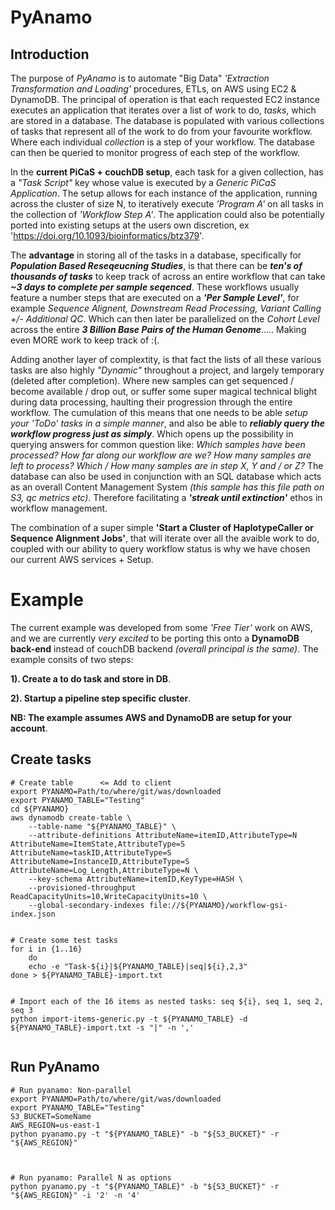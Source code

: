 # PyAnamo


## Introduction
The purpose of *PyAnamo* is to automate "Big Data" *'Extraction Transformation and Loading'* procedures, ETLs, on AWS using EC2 &amp; DynamoDB. The principal of operation is that each requested EC2 instance executes an application that iterates over a list of work to do, *tasks*, which are stored in a database. The database is populated with various collections of tasks that represent all of the work to do from your favourite workflow. Where each individual *collection* is a step of your workflow. The database can then be queried to monitor progress of each step of the workflow.

In the **current PiCaS + couchDB setup**, each task for a given collection, has a *"Task Script"* key whose value is executed by a *Generic PiCaS Application*. The setup allows for each instance of the application, running across the cluster of size N, to iteratively execute *'Program A'* on all tasks in the collection of *'Workflow Step A'*. The application could also be potentially ported into existing setups at the users own discretion, ex 'https://doi.org/10.1093/bioinformatics/btz379'.

The **advantage** in storing all of the tasks in a database, specifically for ***Population Based Reseqeucning Studies***, is that there can be ***ten's of thousands of tasks*** to keep track of across an entire workflow that can take ***~3 days to complete per sample seqenced***. These workflows usually feature a number steps that are executed on a ***'Per Sample Level'***, for example *Sequence Alignent, Downstream Read Processing, Variant Calling +/- Additional QC*. Which can then later be parallelized on the *Cohort Level* across the entire ***3 Billion Base Pairs of the Human Genome***..... Making even MORE work to keep track of :(.

Adding another layer of complextity, is that fact the lists of all these various tasks are also highly *"Dynamic"* throughout a project, and largely temporary (deleted after completion). Where new samples can get sequenced / become available / drop out, or suffer some super magical technical blight during data processing, haulting their progression through the entire workflow. The cumulation of this means that one needs to be able *setup your 'ToDo' tasks in a simple manner*, and also be able to ***reliably query the workflow progress just as simply***. Which opens up the possibility in querying answers for common question like: *Which samples have been processed? How far along our workflow are we? How many samples are left to process? Which / How many samples are in step X, Y and / or Z?* The database can also be used in conjunction with an SQL database which acts as an overall Content Management System *(this sample has this file path on S3, qc metrics etc)*. Therefore facilitating a ***'streak until extinction'*** ethos in workflow management.

The combination of a super simple **'Start a Cluster of HaplotypeCaller or Sequence Alignment Jobs'**, that will iterate over all the avaible work to do, coupled with our ability to query workflow status is why we have chosen our current AWS services + Setup.


# Example
The current example was developed from some *'Free Tier'* work on AWS, and we are currently *very excited* to be porting this onto a **DynamoDB back-end** instead of couchDB backend *(overall principal is the same)*. The example consits of two steps:

**1). Create a to do task and store in DB**.

**2). Startup a pipeline step specific cluster**.

**NB: The example assumes AWS and DynamoDB are setup for your account**.



## Create tasks


```
# Create table		<= Add to client
export PYANAMO=Path/to/where/git/was/downloaded
export PYANAMO_TABLE="Testing"
cd ${PYANAMO}
aws dynamodb create-table \
	--table-name "${PYANAMO_TABLE}" \
	--attribute-definitions AttributeName=itemID,AttributeType=N AttributeName=ItemState,AttributeType=S AttributeName=taskID,AttributeType=S AttributeName=InstanceID,AttributeType=S AttributeName=Log_Length,AttributeType=N \
	--key-schema AttributeName=itemID,KeyType=HASH \
	--provisioned-throughput ReadCapacityUnits=10,WriteCapacityUnits=10 \
	--global-secondary-indexes file://${PYANAMO}/workflow-gsi-index.json


# Create some test tasks
for i in {1..16}
	do
	echo -e "Task-${i}|${PYANAMO_TABLE}|seq|${i},2,3"
done > ${PYANAMO_TABLE}-import.txt


# Import each of the 16 items as nested tasks: seq ${i}, seq 1, seq 2, seq 3
python import-items-generic.py -t ${PYANAMO_TABLE} -d ${PYANAMO_TABLE}-import.txt -s "|" -n ','


```


## Run PyAnamo


```
# Run pyanamo: Non-parallel
export PYANAMO=Path/to/where/git/was/downloaded
export PYANAMO_TABLE="Testing"
S3_BUCKET=SomeName
AWS_REGION=us-east-1
python pyanamo.py -t "${PYANAMO_TABLE}" -b "${S3_BUCKET}" -r "${AWS_REGION}"



# Run pyanamo: Parallel N as options
python pyanamo.py -t "${PYANAMO_TABLE}" -b "${S3_BUCKET}" -r "${AWS_REGION}" -i '2' -n '4'
```




